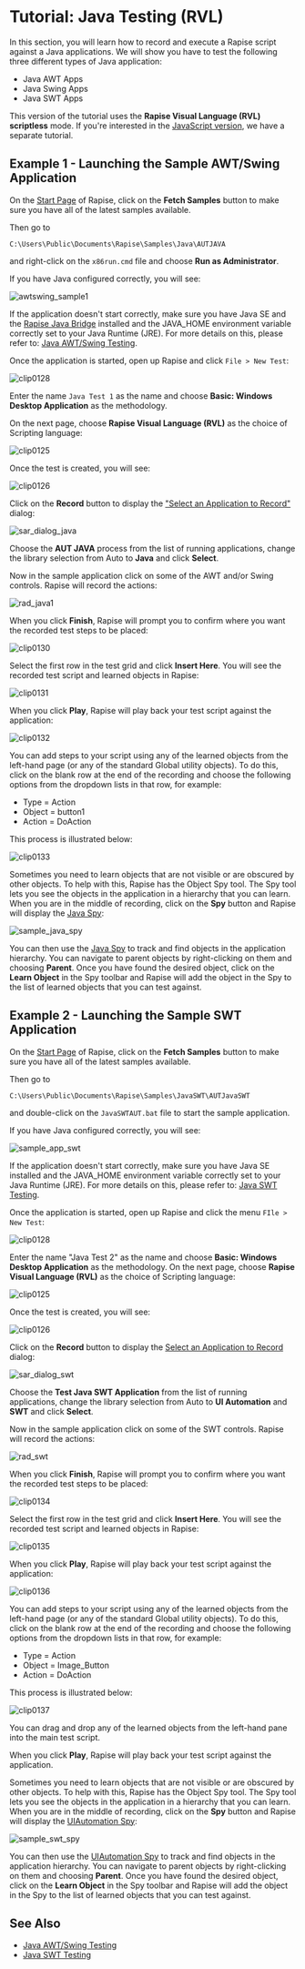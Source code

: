 # Tutorial: Java Testing (RVL)

In this section, you will learn how to record and execute a Rapise script against a Java applications. We will show you have to test the following three different types of Java application:

- Java AWT Apps
- Java Swing Apps
- Java SWT Apps

This version of the tutorial uses the **Rapise Visual Language (RVL) scriptless** mode. If you're interested in the [JavaScript version](tutorial_java_using_javascript.md), we have a separate tutorial.

## Example 1 - Launching the Sample AWT/Swing Application

On the [Start Page](start_page.md) of Rapise, click on the **Fetch Samples** button to make sure you have all of the latest samples available.

Then go to

    C:\Users\Public\Documents\Rapise\Samples\Java\AUTJAVA

and right-click on the `x86run.cmd` file and choose **Run as Administrator**.

If you have Java configured correctly, you will see:

![awtswing_sample1](./img/tutorial_java_testing1.png)

If the application doesn't start correctly, make sure you have Java SE and the [Rapise Java Bridge](java_awt_swing_testing.md) installed and the JAVA_HOME environment variable correctly set to your Java Runtime (JRE). For more details on this, please refer to: [Java AWT/Swing Testing](java_awt_swing_testing.md).

Once the application is started, open up Rapise and click `File > New Test`:

![clip0128](./img/tutorial_java_testing2.png)

Enter the name `Java Test 1` as the name and choose **Basic: Windows Desktop Application** as the methodology.

On the next page, choose **Rapise Visual Language (RVL)** as the choice of Scripting language:

![clip0125](./img/scripting_language_rvl.png)

Once the test is created, you will see:

![clip0126](./img/tutorial_java_testing4.png)

Click on the **Record** button to display the ["Select an Application to Record"](select_an_application_to_record_dialog.md) dialog:

![sar_dialog_java](./img/tutorial_java_testing5.png)

Choose the **AUT JAVA** process from the list of running applications, change the library selection from Auto to **Java** and click **Select**.

Now in the sample application click on some of the AWT and/or Swing controls. Rapise will record the actions:

![rad_java1](./img/tutorial_java_testing6.png)

When you click **Finish**, Rapise will prompt you to confirm where you want the recorded test steps to be placed:

![clip0130](./img/tutorial_java_testing7.png)

Select the first row in the test grid and click **Insert Here**. You will see the recorded test script and learned objects in Rapise:

![clip0131](./img/tutorial_java_testing8.png)

When you click **Play**, Rapise will play back your test script against the application:

![clip0132](./img/tutorial_java_testing9.png)

You can add steps to your script using any of the learned objects from the left-hand page (or any of the standard Global utility objects).
To do this, click on the blank row at the end of the recording and choose the following options from the dropdown lists in that row, for example:

- Type = Action
- Object = button1
- Action = DoAction

This process is illustrated below:

![clip0133](./img/tutorial_java_testing10.png)

Sometimes you need to learn objects that are not visible or are obscured by other objects. To help with this, Rapise has the Object Spy tool. The Spy tool lets you see the objects in the application in a hierarchy that you can learn. When you are in the middle of recording, click on the **Spy** button and Rapise will display the [Java Spy](object_spy_java.md):

![sample_java_spy](./img/tutorial_java_testing11.png)

You can then use the [Java Spy](object_spy_java.md) to track and find objects in the application hierarchy. You can navigate to parent objects by right-clicking on them and choosing **Parent**. Once you have found the desired object, click on the **Learn Object** in the Spy toolbar and Rapise will add the object in the Spy to the list of learned objects that you can test against.

## Example 2 - Launching the Sample SWT Application

On the [Start Page](start_page.md) of Rapise, click on the **Fetch Samples** button to make sure you have all of the latest samples available.

Then go to

    C:\Users\Public\Documents\Rapise\Samples\JavaSWT\AUTJavaSWT

and double-click on the `JavaSWTAUT.bat` file to start the sample application.

If you have Java configured correctly, you will see:

![sample_app_swt](./img/tutorial_java_testing12.png)

If the application doesn't start correctly, make sure you have Java SE installed and the JAVA_HOME environment variable correctly set to your Java Runtime (JRE). For more details on this, please refer to: [Java SWT Testing](java_swt.md).

Once the application is started, open up Rapise and click the menu `FIle > New Test`:

![clip0128](./img/tutorial_java_testing2.png)

Enter the name "Java Test 2" as the name and choose **Basic: Windows Desktop Application** as the methodology.
On the next page, choose **Rapise Visual Language (RVL)** as the choice of Scripting language:

![clip0125](./img/scripting_language_rvl.png)

Once the test is created, you will see:

![clip0126](./img/tutorial_java_testing4.png)

Click on the **Record** button to display the [Select an Application to Record](select_an_application_to_record_dialog.md) dialog:

![sar_dialog_swt](./img/tutorial_java_testing13.png)

Choose the **Test Java SWT Application** from the list of running applications, change the library selection from Auto to **UI Automation** and **SWT** and click **Select**.

Now in the sample application click on some of the SWT controls. Rapise will record the actions:

![rad_swt](./img/tutorial_java_testing14.png)

When you click **Finish**, Rapise will prompt you to confirm where you want the recorded test steps to be placed:

![clip0134](./img/tutorial_java_testing7.png)

Select the first row in the test grid and click **Insert Here**. You will see the recorded test script and learned objects in Rapise:

![clip0135](./img/tutorial_java_testing16.png)

When you click **Play**, Rapise will play back your test script against the application:

![clip0136](./img/tutorial_java_testing17.png)

You can add steps to your script using any of the learned objects from the left-hand page (or any of the standard Global utility objects).
To do this, click on the blank row at the end of the recording and choose the following options from the dropdown lists in that row, for example:

- Type = Action
- Object = Image_Button
- Action = DoAction

This process is illustrated below:

![clip0137](./img/tutorial_java_testing18.png)

You can drag and drop any of the learned objects from the left-hand pane into the main test script.

When you click **Play**, Rapise will play back your test script against the application.

Sometimes you need to learn objects that are not visible or are obscured by other objects. To help with this, Rapise has the Object Spy tool. The Spy tool lets you see the objects in the application in a hierarchy that you can learn. When you are in the middle of recording, click on the **Spy** button and Rapise will display the [UIAutomation Spy](object_spy_uiautomation.md):

![sample_swt_spy](./img/tutorial_java_testing20.png)

You can then use the [UIAutomation Spy](object_spy_uiautomation.md) to track and find objects in the application hierarchy. You can navigate to parent objects by right-clicking on them and choosing **Parent**. Once you have found the desired object, click on the **Learn Object** in the Spy toolbar and Rapise will add the object in the Spy to the list of learned objects that you can test against.

## See Also

- [Java AWT/Swing Testing](java_awt_swing_testing.md)
- [Java SWT Testing](java_swt.md)
